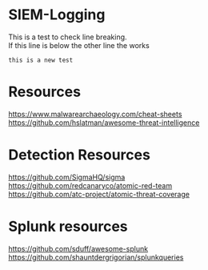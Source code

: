 # SIEM-Logging
This is a test to check line breaking. <br />
If this line is below the other line the works <br />

```
this is a new test
```
# Resources
https://www.malwarearchaeology.com/cheat-sheets
https://github.com/hslatman/awesome-threat-intelligence

# Detection Resources
https://github.com/SigmaHQ/sigma <br />
https://github.com/redcanaryco/atomic-red-team <br />
https://github.com/atc-project/atomic-threat-coverage <br />

# Splunk resources
https://github.com/sduff/awesome-splunk <br />
https://github.com/shauntdergrigorian/splunkqueries <br />
